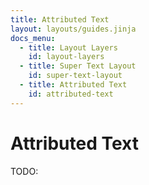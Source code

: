 ```yaml
---
title: Attributed Text
layout: layouts/guides.jinja
docs_menu:
  - title: Layout Layers
    id: layout-layers
  - title: Super Text Layout
    id: super-text-layout
  - title: Attributed Text
    id: attributed-text
---
```

# Attributed Text
TODO: